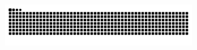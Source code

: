 <picture>
  <source media="(prefers-color-scheme: light)" srcset="https://raw.githubusercontent.com/PedroBarbosaIF/PedroBarbosaIF/output/github-contribution-grid-snake.svg">
  
  <img alt="github contribution grid snake animation" src="https://raw.githubusercontent.com/PedroBarbosaIF/PedroBarbosaIF/output/github-contribution-grid-snake.svg">
</picture>
